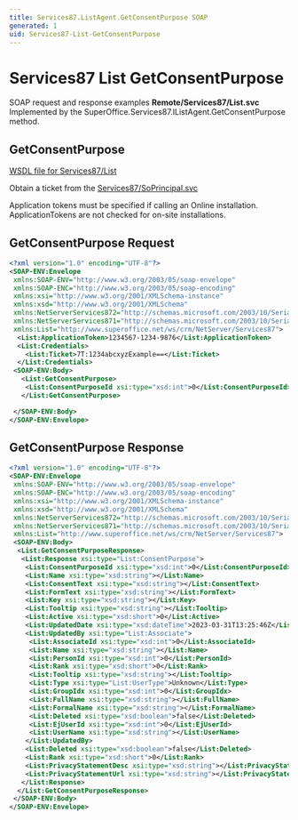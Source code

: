 ```yaml
---
title: Services87.ListAgent.GetConsentPurpose SOAP
generated: 1
uid: Services87-List-GetConsentPurpose
---
```


# Services87 List GetConsentPurpose

SOAP request and response examples **Remote/Services87/List.svc**
Implemented by the <see cref="M:SuperOffice.Services87.IListAgent.GetConsentPurpose">SuperOffice.Services87.IListAgent.GetConsentPurpose</see> method.

## GetConsentPurpose

[WSDL file for Services87/List](../Services87-List.md)

Obtain a ticket from the [Services87/SoPrincipal.svc](../SoPrincipal/index.md)

Application tokens must be specified if calling an Online installation. ApplicationTokens are not checked for on-site installations.

## GetConsentPurpose Request

```xml
<?xml version="1.0" encoding="UTF-8"?>
<SOAP-ENV:Envelope
 xmlns:SOAP-ENV="http://www.w3.org/2003/05/soap-envelope"
 xmlns:SOAP-ENC="http://www.w3.org/2003/05/soap-encoding"
 xmlns:xsi="http://www.w3.org/2001/XMLSchema-instance"
 xmlns:xsd="http://www.w3.org/2001/XMLSchema"
 xmlns:NetServerServices872="http://schemas.microsoft.com/2003/10/Serialization/Arrays"
 xmlns:NetServerServices871="http://schemas.microsoft.com/2003/10/Serialization/"
 xmlns:List="http://www.superoffice.net/ws/crm/NetServer/Services87">
  <List:ApplicationToken>1234567-1234-9876</List:ApplicationToken>
  <List:Credentials>
    <List:Ticket>7T:1234abcxyzExample==</List:Ticket>
  </List:Credentials>
 <SOAP-ENV:Body>
   <List:GetConsentPurpose>
    <List:ConsentPurposeId xsi:type="xsd:int">0</List:ConsentPurposeId>
   </List:GetConsentPurpose>

 </SOAP-ENV:Body>
</SOAP-ENV:Envelope>

```

## GetConsentPurpose Response

```xml
<?xml version="1.0" encoding="UTF-8"?>
<SOAP-ENV:Envelope
 xmlns:SOAP-ENV="http://www.w3.org/2003/05/soap-envelope"
 xmlns:SOAP-ENC="http://www.w3.org/2003/05/soap-encoding"
 xmlns:xsi="http://www.w3.org/2001/XMLSchema-instance"
 xmlns:xsd="http://www.w3.org/2001/XMLSchema"
 xmlns:NetServerServices872="http://schemas.microsoft.com/2003/10/Serialization/Arrays"
 xmlns:NetServerServices871="http://schemas.microsoft.com/2003/10/Serialization/"
 xmlns:List="http://www.superoffice.net/ws/crm/NetServer/Services87">
 <SOAP-ENV:Body>
  <List:GetConsentPurposeResponse>
   <List:Response xsi:type="List:ConsentPurpose">
    <List:ConsentPurposeId xsi:type="xsd:int">0</List:ConsentPurposeId>
    <List:Name xsi:type="xsd:string"></List:Name>
    <List:ConsentText xsi:type="xsd:string"></List:ConsentText>
    <List:FormText xsi:type="xsd:string"></List:FormText>
    <List:Key xsi:type="xsd:string"></List:Key>
    <List:Tooltip xsi:type="xsd:string"></List:Tooltip>
    <List:Active xsi:type="xsd:short">0</List:Active>
    <List:UpdatedDate xsi:type="xsd:dateTime">2023-03-31T13:25:46Z</List:UpdatedDate>
    <List:UpdatedBy xsi:type="List:Associate">
     <List:AssociateId xsi:type="xsd:int">0</List:AssociateId>
     <List:Name xsi:type="xsd:string"></List:Name>
     <List:PersonId xsi:type="xsd:int">0</List:PersonId>
     <List:Rank xsi:type="xsd:short">0</List:Rank>
     <List:Tooltip xsi:type="xsd:string"></List:Tooltip>
     <List:Type xsi:type="List:UserType">Unknown</List:Type>
     <List:GroupIdx xsi:type="xsd:int">0</List:GroupIdx>
     <List:FullName xsi:type="xsd:string"></List:FullName>
     <List:FormalName xsi:type="xsd:string"></List:FormalName>
     <List:Deleted xsi:type="xsd:boolean">false</List:Deleted>
     <List:EjUserId xsi:type="xsd:int">0</List:EjUserId>
     <List:UserName xsi:type="xsd:string"></List:UserName>
    </List:UpdatedBy>
    <List:Deleted xsi:type="xsd:boolean">false</List:Deleted>
    <List:Rank xsi:type="xsd:short">0</List:Rank>
    <List:PrivacyStatementDesc xsi:type="xsd:string"></List:PrivacyStatementDesc>
    <List:PrivacyStatementUrl xsi:type="xsd:string"></List:PrivacyStatementUrl>
   </List:Response>
  </List:GetConsentPurposeResponse>
 </SOAP-ENV:Body>
</SOAP-ENV:Envelope>

```
